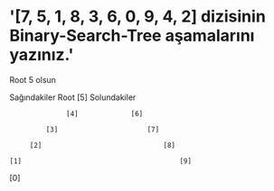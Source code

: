 # '[7, 5, 1, 8, 3, 6, 0, 9, 4, 2] dizisinin Binary-Search-Tree aşamalarını yazınız.'

Root 5 olsun 

 Sağındakiler          Root [5]       Solundakiler

                  [4]             [6]
             
             [3]                      [7]

         [2]                              [8]

    [1]                                       [9]
   
[0]

